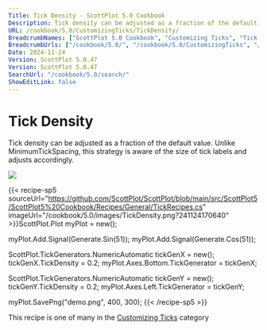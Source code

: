 ```yaml
---
Title: Tick Density - ScottPlot 5.0 Cookbook
Description: Tick density can be adjusted as a fraction of the default value. Unlike MinimumTickSpacing, this strategy is aware of the size of tick labels and adjusts accordingly.
URL: /cookbook/5.0/CustomizingTicks/TickDensity/
BreadcrumbNames: ["ScottPlot 5.0 Cookbook", "Customizing Ticks", "Tick Density"]
BreadcrumbUrls: ["/cookbook/5.0/", "/cookbook/5.0/CustomizingTicks", "/cookbook/5.0/CustomizingTicks/TickDensity"]
Date: 2024-11-24
Version: ScottPlot 5.0.47
Version: ScottPlot 5.0.47
SearchUrl: "/cookbook/5.0/search/"
ShowEditLink: false
---
```



<div class='d-flex align-items-center mt-5'>
<h1 class='me-2 text-dark my-0 border-0'>Tick Density</h1>
</div>

Tick density can be adjusted as a fraction of the default value. Unlike MinimumTickSpacing, this strategy is aware of the size of tick labels and adjusts accordingly.

[![](/cookbook/5.0/images/TickDensity.png?241124170640)](/cookbook/5.0/images/TickDensity.png?241124170640)

{{< recipe-sp5 sourceUrl="https://github.com/ScottPlot/ScottPlot/blob/main/src/ScottPlot5/ScottPlot5%20Cookbook/Recipes/General/TickRecipes.cs" imageUrl="/cookbook/5.0/images/TickDensity.png?241124170640" >}}ScottPlot.Plot myPlot = new();

myPlot.Add.Signal(Generate.Sin(51));
myPlot.Add.Signal(Generate.Cos(51));

ScottPlot.TickGenerators.NumericAutomatic tickGenX = new();
tickGenX.TickDensity = 0.2;
myPlot.Axes.Bottom.TickGenerator = tickGenX;

ScottPlot.TickGenerators.NumericAutomatic tickGenY = new();
tickGenY.TickDensity = 0.2;
myPlot.Axes.Left.TickGenerator = tickGenY;

myPlot.SavePng("demo.png", 400, 300);
{{< /recipe-sp5 >}}

<div class='my-5 text-center'>This recipe is one of many in the <a href='/cookbook/5.0/CustomizingTicks'>Customizing Ticks</a> category</div>



